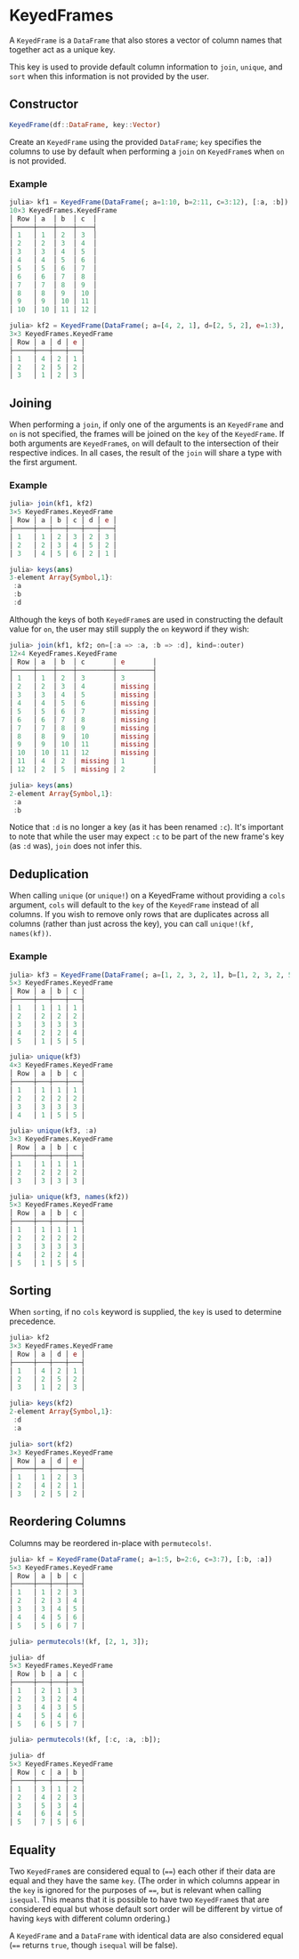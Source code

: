 # KeyedFrames

A `KeyedFrame` is a `DataFrame` that also stores a vector of column names that together act
as a unique key.

This key is used to provide default column information to `join`, `unique`, and `sort` when
this information is not provided by the user.

## Constructor

```julia
KeyedFrame(df::DataFrame, key::Vector)
```

Create an `KeyedFrame` using the provided `DataFrame`; `key` specifies the columns
to use by default when performing a `join` on `KeyedFrame`s when `on` is not provided.

### Example

```julia
julia> kf1 = KeyedFrame(DataFrame(; a=1:10, b=2:11, c=3:12), [:a, :b])
10×3 KeyedFrames.KeyedFrame
│ Row │ a  │ b  │ c  │
├─────┼────┼────┼────┤
│ 1   │ 1  │ 2  │ 3  │
│ 2   │ 2  │ 3  │ 4  │
│ 3   │ 3  │ 4  │ 5  │
│ 4   │ 4  │ 5  │ 6  │
│ 5   │ 5  │ 6  │ 7  │
│ 6   │ 6  │ 7  │ 8  │
│ 7   │ 7  │ 8  │ 9  │
│ 8   │ 8  │ 9  │ 10 │
│ 9   │ 9  │ 10 │ 11 │
│ 10  │ 10 │ 11 │ 12 │

julia> kf2 = KeyedFrame(DataFrame(; a=[4, 2, 1], d=[2, 5, 2], e=1:3), [:d, :a])
3×3 KeyedFrames.KeyedFrame
│ Row │ a │ d │ e │
├─────┼───┼───┼───┤
│ 1   │ 4 │ 2 │ 1 │
│ 2   │ 2 │ 5 │ 2 │
│ 3   │ 1 │ 2 │ 3 │
```

## Joining

When performing a `join`, if only one of the arguments is an `KeyedFrame` and `on` is not
specified, the frames will be joined on the `key` of the `KeyedFrame`. If both
arguments are `KeyedFrame`s, `on` will default to the intersection of their respective
indices. In all cases, the result of the `join` will share a type with the first argument.

### Example

```julia
julia> join(kf1, kf2)
3×5 KeyedFrames.KeyedFrame
│ Row │ a │ b │ c │ d │ e │
├─────┼───┼───┼───┼───┼───┤
│ 1   │ 1 │ 2 │ 3 │ 2 │ 3 │
│ 2   │ 2 │ 3 │ 4 │ 5 │ 2 │
│ 3   │ 4 │ 5 │ 6 │ 2 │ 1 │

julia> keys(ans)
3-element Array{Symbol,1}:
 :a
 :b
 :d
```

Although the keys of both `KeyedFrame`s are used in constructing the default value for `on`,
the user may still supply the `on` keyword if they wish:

```julia
julia> join(kf1, kf2; on=[:a => :a, :b => :d], kind=:outer)
12×4 KeyedFrames.KeyedFrame
│ Row │ a  │ b  │ c       │ e       │
├─────┼────┼────┼─────────┼─────────┤
│ 1   │ 1  │ 2  │ 3       │ 3       │
│ 2   │ 2  │ 3  │ 4       │ missing │
│ 3   │ 3  │ 4  │ 5       │ missing │
│ 4   │ 4  │ 5  │ 6       │ missing │
│ 5   │ 5  │ 6  │ 7       │ missing │
│ 6   │ 6  │ 7  │ 8       │ missing │
│ 7   │ 7  │ 8  │ 9       │ missing │
│ 8   │ 8  │ 9  │ 10      │ missing │
│ 9   │ 9  │ 10 │ 11      │ missing │
│ 10  │ 10 │ 11 │ 12      │ missing │
│ 11  │ 4  │ 2  │ missing │ 1       │
│ 12  │ 2  │ 5  │ missing │ 2       │

julia> keys(ans)
2-element Array{Symbol,1}:
 :a
 :b
```

Notice that `:d` is no longer a key (as it has been renamed `:c`). It's important to note
that while the user may expect `:c` to be part of the new frame's key (as `:d` was), `join`
does not infer this.

## Deduplication

When calling `unique` (or `unique!`) on a KeyedFrame without providing a `cols` argument,
`cols` will default to the `key` of the `KeyedFrame` instead of all columns. If you wish to
remove only rows that are duplicates across all columns (rather than just across the key),
you can call `unique!(kf, names(kf))`.

### Example

```julia
julia> kf3 = KeyedFrame(DataFrame(; a=[1, 2, 3, 2, 1], b=[1, 2, 3, 2, 5], c=1:5), [:a, :b])
5×3 KeyedFrames.KeyedFrame
│ Row │ a │ b │ c │
├─────┼───┼───┼───┤
│ 1   │ 1 │ 1 │ 1 │
│ 2   │ 2 │ 2 │ 2 │
│ 3   │ 3 │ 3 │ 3 │
│ 4   │ 2 │ 2 │ 4 │
│ 5   │ 1 │ 5 │ 5 │

julia> unique(kf3)
4×3 KeyedFrames.KeyedFrame
│ Row │ a │ b │ c │
├─────┼───┼───┼───┤
│ 1   │ 1 │ 1 │ 1 │
│ 2   │ 2 │ 2 │ 2 │
│ 3   │ 3 │ 3 │ 3 │
│ 4   │ 1 │ 5 │ 5 │

julia> unique(kf3, :a)
3×3 KeyedFrames.KeyedFrame
│ Row │ a │ b │ c │
├─────┼───┼───┼───┤
│ 1   │ 1 │ 1 │ 1 │
│ 2   │ 2 │ 2 │ 2 │
│ 3   │ 3 │ 3 │ 3 │

julia> unique(kf3, names(kf2))
5×3 KeyedFrames.KeyedFrame
│ Row │ a │ b │ c │
├─────┼───┼───┼───┤
│ 1   │ 1 │ 1 │ 1 │
│ 2   │ 2 │ 2 │ 2 │
│ 3   │ 3 │ 3 │ 3 │
│ 4   │ 2 │ 2 │ 4 │
│ 5   │ 1 │ 5 │ 5 │
```

## Sorting

When `sort`ing, if no `cols` keyword is supplied, the `key` is used to determine precedence.

```julia
julia> kf2
3×3 KeyedFrames.KeyedFrame
│ Row │ a │ d │ e │
├─────┼───┼───┼───┤
│ 1   │ 4 │ 2 │ 1 │
│ 2   │ 2 │ 5 │ 2 │
│ 3   │ 1 │ 2 │ 3 │

julia> keys(kf2)
2-element Array{Symbol,1}:
 :d
 :a

julia> sort(kf2)
3×3 KeyedFrames.KeyedFrame
│ Row │ a │ d │ e │
├─────┼───┼───┼───┤
│ 1   │ 1 │ 2 │ 3 │
│ 2   │ 4 │ 2 │ 1 │
│ 3   │ 2 │ 5 │ 2 │
```

## Reordering Columns

Columns may be reordered in-place with `permutecols!`.

```julia
julia> kf = KeyedFrame(DataFrame(; a=1:5, b=2:6, c=3:7), [:b, :a])
5×3 KeyedFrames.KeyedFrame
│ Row │ a │ b │ c │
├─────┼───┼───┼───┤
│ 1   │ 1 │ 2 │ 3 │
│ 2   │ 2 │ 3 │ 4 │
│ 3   │ 3 │ 4 │ 5 │
│ 4   │ 4 │ 5 │ 6 │
│ 5   │ 5 │ 6 │ 7 │

julia> permutecols!(kf, [2, 1, 3]);

julia> df
5×3 KeyedFrames.KeyedFrame
│ Row │ b │ a │ c │
├─────┼───┼───┼───┤
│ 1   │ 2 │ 1 │ 3 │
│ 2   │ 3 │ 2 │ 4 │
│ 3   │ 4 │ 3 │ 5 │
│ 4   │ 5 │ 4 │ 6 │
│ 5   │ 6 │ 5 │ 7 │

julia> permutecols!(kf, [:c, :a, :b]);

julia> df
5×3 KeyedFrames.KeyedFrame
│ Row │ c │ a │ b │
├─────┼───┼───┼───┤
│ 1   │ 3 │ 1 │ 2 │
│ 2   │ 4 │ 2 │ 3 │
│ 3   │ 5 │ 3 │ 4 │
│ 4   │ 6 │ 4 │ 5 │
│ 5   │ 7 │ 5 │ 6 │
```

## Equality

Two `KeyedFrame`s are considered equal to (`==`) each other if their data are equal and they
have the same `key`. (The order in which columns appear in the `key` is ignored for the
purposes of `==`, but is relevant when calling `isequal`. This means that it is possible to
have two `KeyedFrame`s that are considered equal but whose default sort order will be
different by virtue of having `key`s with different column ordering.)

A `KeyedFrame` and a `DataFrame` with identical data are also considered equal (`==` returns
`true`, though `isequal` will be false).
